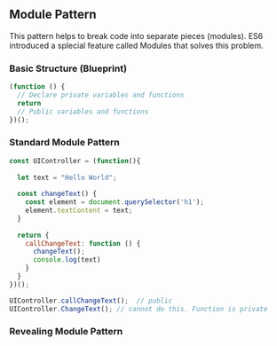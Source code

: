 ## Module Pattern
This pattern helps to break code into separate pieces (modules). ES6 introduced a splecial feature called Modules that solves this problem.

### Basic Structure (Blueprint)
```javascript
(function () {
  // Declare private variables and functions
  return
  // Public variables and functions
})();
```
### Standard Module Pattern
```javascript
const UIController = (function(){
  
  let text = "Hello World";
  
  const changeText() {
    const element = document.querySelector('h1');
    element.textContent = text;
  }
  
  return {
    callChangeText: function () {
      changeText();
      console.log(text)
    }
  }
})();

UIController.callChangeText();  // public
UIController.ChangeText(); // cannot do this. Function is private
```

### Revealing Module Pattern
```javascript

